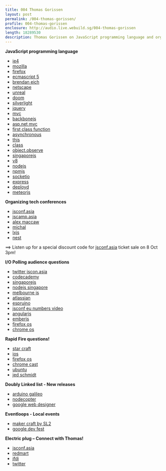 ```yaml
---
title: 004 Thomas Gorissen
layout: post
permalink: /004-thomas-gorissen/
profile: 004-thomas-gorissen
enclosure: http://audio.live.webuild.sg/004-thomas-gorissen
length: 18289530
description: Thomas Gorissen on JavaScript programming language and organizing awesome tech conferences
---
```


**JavaScript programming language**

- [ie4](http://en.wikipedia.org/wiki/Internet_Explorer_4)
- [mozilla](http://www.mozilla.org/en-US/)
- [firefox](http://www.mozilla.org/en-US/firefox/new/)
- [ecmascript 5](http://www.ecma-international.org/publications/standards/Ecma-262.htm)
- [brendan eich](http://en.wikipedia.org/wiki/Brendan_Eich)
- [netscape](http://en.wikipedia.org/wiki/Netscape)
- [unreal](http://www.unrealengine.com/)
- [doom](http://en.wikipedia.org/wiki/Doom_(video_game))
- [silverlight](http://www.microsoft.com/silverlight/)
- [jquery](http://jquery.com/)
- [mvc](http://en.wikipedia.org/wiki/Model%E2%80%93view%E2%80%93controller)
- [backbonejs](http://backbonejs.org/)
- [asp.net mvc](http://www.asp.net/mvc)
- [first class function](http://en.wikipedia.org/wiki/First-class_function)
- [asynchronous](http://www.html5rocks.com/en/tutorials/async/deferred/)
- [this](https://developer.mozilla.org/en-US/docs/Web/JavaScript/Reference/Operators/this)
- [class](http://wiki.ecmascript.org/doku.php?id=strawman:maximally_minimal_classes)
- [object.observe](http://updates.html5rocks.com/2012/11/Respond-to-change-with-Object-observe)
- [singaporejs](http://www.meetup.com/Singapore-JS/)
- [v8](https://code.google.com/p/v8/)
- [nodejs](http://nodejs.org/)
- [npmjs](https://npmjs.org/)
- [socketio](http://socket.io/)
- [express](http://expressjs.com/)
- [deployd](http://deployd.com/)
- [meteorjs](http://www.meteor.com/)

**Organizing tech conferences**

- [jsconf.asia](http://jsconf.asia/)
- [jscamp.asia](http://jscamp.asia/)
- [alex maccaw](https://twitter.com/maccaw)
- [michal](https://twitter.com/michalbe)
- [lxjs](http://2013.lxjs.org/)
- [nest](http://nest.com/)

==> Listen up for a special discount code for [jsconf.asia](http://jsconf.asia/) ticket sale on 8 Oct 3pm!

**I/O Polling audience questions**

- [twitter jscon.asia](https://twitter.com/jsconf_asia)
- [codecademy](http://www.codecademy.com/)
- [singaporejs](http://www.meetup.com/Singapore-JS/)
- [nodejs singapore](https://www.facebook.com/groups/sg.nodejs/)
- [melbourne js](http://melbjs.com/)
- [atlassian](https://www.atlassian.com/)
- [espruino](http://www.espruino.com/)
- [jsconf eu numbers video](http://2013.jsconf.eu/speakers/martin-kleppe-1024-seconds-of-js-wizardry.html)
- [angularjs](http://angularjs.org/)
- [emberjs](http://emberjs.com/)
- [firefox os](http://www.mozilla.org/en-US/firefox/os/)
- [chrome os](http://www.chromium.org/chromium-os)

**Rapid Fire questions!**

- [star craft](http://us.battle.net/sc2/en/)
- [ios](http://www.apple.com/ios/)
- [firefox os](http://www.mozilla.org/en-US/firefox/os/)
- [chrome cast](http://www.google.com/intl/en/chrome/devices/chromecast/#netflix)
- [ubuntu](http://www.ubuntu.com/)
- [jed schmidt](http://jed.is/)

**Doubly Linked list - New releases**

- [arduino galileo](http://arduino.cc/en/ArduinoCertified/IntelGalileo)
- [nodecopter](http://nodecopter.com/)
- [google web designer](http://www.google.com/webdesigner/)

**Eventloops - Local events**

- [maker craft by SL2](http://bettrweek.com/duct-tape-the-caffeinator/)
- [google dev fest](https://developers.google.com/events/903783172/)

**Electric plug – Connect with Thomas!**

- [jsconf.asia](http://jsconf.asia)
- [redmart](https://redmart.com/)
- [jfdi](http://jfdi.asia/)
- [twitter](https://twitter.com/serrynaimo)
